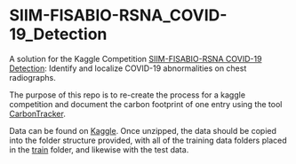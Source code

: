 # SIIM-FISABIO-RSNA_COVID-19_Detection

A solution for the Kaggle Competition [SIIM-FISABIO-RSNA COVID-19 Detection](https://www.kaggle.com/competitions/siim-covid19-detection/): Identify and localize COVID-19 abnormalities on chest radiographs. 

The purpose of this repo is to re-create the process for a kaggle competition and document the carbon footprint of one entry using the tool [CarbonTracker](https://github.com/lfwa/carbontracker). 

Data can be found on [Kaggle](https://www.kaggle.com/competitions/siim-covid19-detection/data). Once unzipped, the data should be copied into the folder structure provided, with all of the training data folders placed in the [train](https://github.com/carbonCostKaggle/SIIM-FISABIO-RSNA_COVID-19_Detection/tree/main/data/train) folder, and likewise with the test data.
